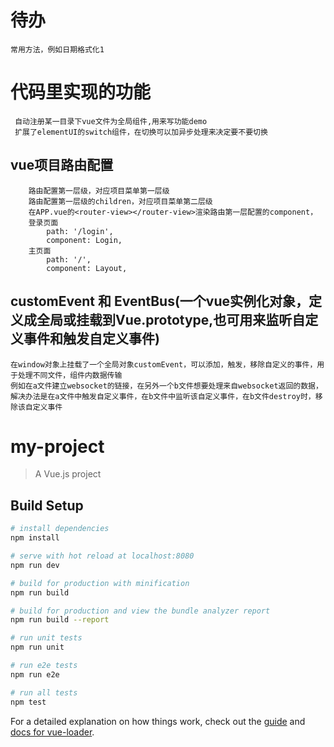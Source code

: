 # 待办
    常用方法，例如日期格式化1
    
    

# 代码里实现的功能
     自动注册某一目录下vue文件为全局组件,用来写功能demo
     扩展了elementUI的switch组件，在切换可以加异步处理来决定要不要切换

## vue项目路由配置
        路由配置第一层级，对应项目菜单第一层级
        路由配置第一层级的children，对应项目菜单第二层级
        在APP.vue的<router-view></router-view>渲染路由第一层配置的component，
        登录页面
            path: '/login',
            component: Login,  
        主页面
            path: '/',
            component: Layout, 
## customEvent 和 EventBus(一个vue实例化对象，定义成全局或挂载到Vue.prototype,也可用来监听自定义事件和触发自定义事件)
    在window对象上挂载了一个全局对象customEvent，可以添加，触发，移除自定义的事件，用于处理不同文件，组件内数据传输
    例如在a文件建立websocket的链接，在另外一个b文件想要处理来自websocket返回的数据，解决办法是在a文件中触发自定义事件，在b文件中监听该自定义事件，在b文件destroy时，移除该自定义事件

# my-project

> A Vue.js project

## Build Setup

``` bash
# install dependencies
npm install

# serve with hot reload at localhost:8080
npm run dev

# build for production with minification
npm run build

# build for production and view the bundle analyzer report
npm run build --report

# run unit tests
npm run unit

# run e2e tests
npm run e2e

# run all tests
npm test
```

For a detailed explanation on how things work, check out the [guide](http://vuejs-templates.github.io/webpack/) and [docs for vue-loader](http://vuejs.github.io/vue-loader).
